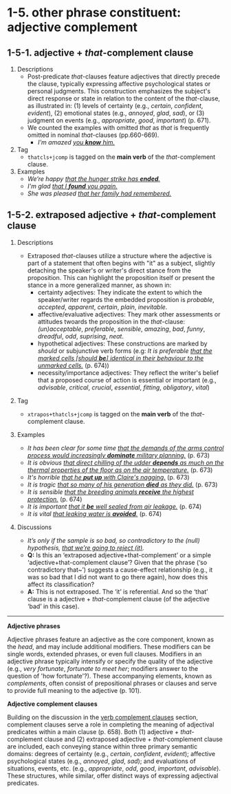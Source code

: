# 1-5. other phrase constituent: adjective complement

## 1-5-1. adjective + *that*-complement clause

1. Descriptions
    - Post-predicate *that*-clauses feature adjectives that directly precede the clause, typically expressing affective psychological states or personal judgments. This construction emphasizes the subject's direct response or state in relation to the content of the *that*-clause, as illustrated in: (1) levels of certainty (e.g., *certain*, *confident*, *evident*), (2) emotional states (e.g., *annoyed*, *glad*, *sad*), or (3) judgment on events (e.g., *appropriate*, *good*, *important*) (p. 671).
    - We counted the examples with omitted *that* as *that* is frequently omitted in nominal *that*-clauses (pp.660-669).
        -  *I'm amazed <ins>you **know** him.</ins>*
2. Tag
    - `thatcls+jcomp` is tagged on the **main verb** of the *that*-complement clause.
3. Examples
    - *We’re happy <ins>that the hunger strike has **ended**.</ins>*
    - *I'm glad <ins>that I **found** you again.</ins>*
    - *She was pleased <ins>that her family had remembered.</ins>*

## 1-5-2. extraposed adjective + *that*-complement clause 

1. Descriptions
    - Extraposed *that*-clauses utilize a structure where the adjective is part of a statement that often begins with "it" as a subject, slightly detaching the speaker's or writer's direct stance from the proposition. This can highlight the proposition itself or present the stance in a more generalized manner, as shown in: 
        - certainty adjectives: They indicate the extent to which the speaker/writer regards the embedded proposition is *probable*, *accepted*, *apparent*, *certain*, *plain*, *inevitable*.
        - affective/evaluative adjectives: They mark other assessments or attitudes twoards the proposition in the *that*-clause: *(un)acceptable*, *preferable*, *sensible*, *amazing*, *bad*, *funny*, *dreadful*, *odd*, *suprising*, *neat*.
        - hypothetical adjectives: These constructions are marked by *should* or subjunctive verb forms (e.g: *It is preferable <ins>that the marked cells [should **be**] identical in their behaviour to the unmarked cells.</ins>* (p. 674))
        - necessity/importance adjectives: They reflect the writer's belief that a proposed course of action is essential or important (e.g., *advisable*, *critical*, *crucial*, *essential*, *fitting*, *obligatory*, *vital*)
2. Tag
    - `xtrapos+thatcls+jcomp` is tagged on the **main verb** of the *that*-complement clause.
3. Examples
    - *It has been clear for some time <ins>that the demands of the arms control process would increasingly **dominate** military planning.</ins>* (p. 673)
    - *It is obvious <ins>that direct chilling of the udder **depends** as much on the thermal properties of the floor as on the air temperature.</ins>* (p. 673)
    - *It's horrible <ins>that he **put up** with Claire's nagging.</ins>* (p. 673)
    - *It is tragic <ins>that so many of his generation **died** as they did.</ins>* (p. 673)
    - *It is sensible <ins>that the breeding animals **receive** the highest protection.</ins>* (p. 674)
    - *It is important <ins>that it **be** well sealed from air leakage.</ins>* (p. 674)
    - *It is vital <ins>that leaking water is **avoided**.</ins>* (p. 674)

4. Discussions
    - *It’s only if the sample is so bad, so contradictory to the (null) hypothesis, <ins>that we’re going to reject (it)</ins>.*
   - **Q:** Is this an ‘extraposed adjective+that-complement’ or a simple ‘adjective+that-complement clause’? Given that the phrase (‘so contradictory that~’) suggests a cause-effect relationship (e.g., it was so bad that I did not want to go there again), how does this affect its classification?
   - **A:** This is not extraposed. The ‘it’ is referential. And so the ‘that’ clause is a adjective + *that*-complement clause (of the adjective ‘bad’ in this case).

---

**Adjective phrases**

Adjective phrases feature an adjective as the core component, known as the *head*, and may include additional modifiers. These modifiers can be single words, extended phrases, or even full clauses. Modifiers in an adjective phrase typically intensify or specify the quality of the adjective (e.g., *very fortunate*, *fortunate to meet her*; modifiers answer to the question of 'how fortunate'?). These accompanying elements, known as *complements*, often consist of prepositional phrases or clauses and serve to provide full meaning to the adjective (p. 101).

**Adjective complement clauses**

Building on the discussion in the [verb complement clauses](2_Syntactic%20function2.html#1-2-clause-constituent-verb-complement) section, complement clauses serve a role in completing the meaning of adjectival predicates within a main clause (p. 658). Both (1) adjective + *that*-complement clause and (2) extraposed adjective + *that*-complement clause are included, each conveying stance within three primary semantic domains: degrees of certainty (e.g., *certain*, *confident*, *evident*); affective psychological states (e.g., *annoyed*, *glad*, *sad*); and evaluations of situations, events, etc. (e.g., *appropriate*, *odd*, *good*, *important*, *advisable*). These structures, while similar, offer distinct ways of expressing adjectival predicates.